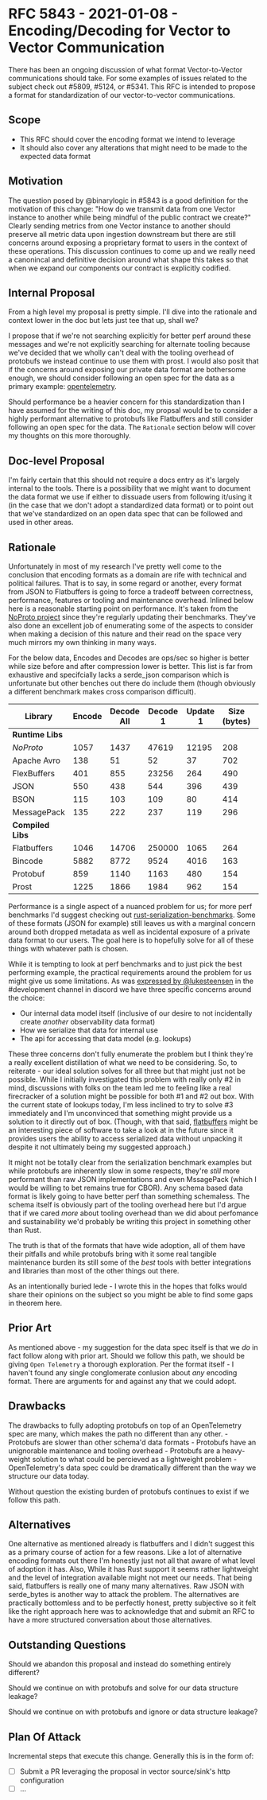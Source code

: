 # RFC 5843 - 2021-01-08 - Encoding/Decoding for Vector to Vector Communication

There has been an ongoing discussion of what format Vector-to-Vector communications should take. For some examples of issues related to the subject check out #5809, #5124, or #5341. This RFC is intended to propose a format for standardization of our vector-to-vector communications.

## Scope

- This RFC should cover the encoding format we intend to leverage
- It should also cover any alterations that might need to be made to the expected data format

## Motivation

The question posed by @binarylogic in #5843 is a good definition for the motivation of this change: "How do we transmit data from one Vector instance to another while being mindful of the public contract we create?" Clearly sending metrics from one Vector instance to another should preserve all metric data upon ingestion downstream but there are still concerns around exposing a proprietary format to users in the context of these operations. This discussion continues to come up and we really need a canonincal and definitive decision around what shape this takes so that when we expand our components our contract is explicitly codified.

## Internal Proposal

From a high level my proposal is pretty simple. I'll dive into the rationale and context lower in the doc but lets just tee that up, shall we?

I propose that if we're not searching explicitly for better perf around these messages and we're not explicitly searching for alternate tooling because we've decided that we wholly can't deal with the tooling overhead of protobufs we instead continue to use them with prost. I would also posit that if the concerns around exposing our private data format are bothersome enough, we should consider following an open spec for the data as a primary example: [opentelemetry](https://opentelemetry.io/).

Should performance be a heavier concern for this standardization than I have assumed for the writing of this doc, my propsal would be to consider a highly performant alternative to protobufs like Flatbuffers and still consider following an open spec for the data. The `Rationale` section below will cover my thoughts on this more thoroughly.

## Doc-level Proposal

I'm fairly certain that this should not require a docs entry as it's largely internal to the tools. There is a possibility that we might want to document the data format we use if either to dissuade users from following it/using it (in the case that we don't adopt a standardized data format) or to point out that we've standardized on an open data spec that can be followed and used in other areas.

## Rationale

Unfortunately in most of my research I've pretty well come to the conclusion that encoding formats as a domain are rife with technical and political failures. That is to say, in some regard or another, every format from JSON to Flatbuffers is going to force a tradeoff between correctness, performance, features or tooling and maintenance overhead. Inlined below here is a reasonable starting point on performance. It's taken from the [NoProto project](https://https://github.com/only-cliches/NoProto) since they're regularly updating their benchmarks. They've also done an excellent job of enumerating some of the aspects to consider when making a decision of this nature and their read on the space very much mirrors my own thinking in many ways.

For the below data, Encodes and Decodes are ops/sec so higher is better while size before and after compression lower is better. This list is far from exhaustive and specifcially lacks a serde_json comparison which is unfortunate but other benches out there do include them (though obviously a different benchmark makes cross comparison difficult). 

| Library            | Encode | Decode All | Decode 1 | Update 1 | Size (bytes) | Size (Zlib) |
|--------------------|--------|------------|----------|----------|--------------|-------------|
| **Runtime Libs**   |        |            |          |          |              |             |
| *NoProto*          |   1057 |       1437 |    47619 |    12195 |          208 |         166 |
| Apache Avro        |    138 |         51 |       52 |       37 |          702 |         336 |
| FlexBuffers        |    401 |        855 |    23256 |      264 |          490 |         309 |
| JSON               |    550 |        438 |      544 |      396 |          439 |         184 |
| BSON               |    115 |        103 |      109 |       80 |          414 |         216 |
| MessagePack        |    135 |        222 |      237 |      119 |          296 |         187 |
| **Compiled Libs**  |        |            |          |          |              |             |
| Flatbuffers        |   1046 |      14706 |   250000 |     1065 |          264 |         181 |
| Bincode            |   5882 |       8772 |     9524 |     4016 |          163 |         129 |
| Protobuf           |    859 |       1140 |     1163 |      480 |          154 |         141 |
| Prost              |   1225 |       1866 |     1984 |      962 |          154 |         142 |

Performance is a single aspect of a nuanced problem for us; for more perf benchmarks I'd suggest checking out [rust-serialization-benchmarks](https://github.com/erickt/rust-serialization-benchmarks).  Some of these formats (JSON for example) still leaves us with a marginal concern around both dropped metadata as well as incidental exposure of a private data format to our users. The goal here is to hopefully solve for all of these things with whatever path is chosen.

While it is tempting to look at perf benchmarks and to just pick the best performing example, the practical requirements around the problem for us might give us some limitations. As was [expressed by @lukesteensen](https://discord.com/channels/742820443487993987/746070604192415834/796425792875397120) in the #development channel in discord we have three specific concerns around the choice:

-  Our internal data model itself (inclusive of our desire to not incidentally create _another_ observability data format)
-  How we serialize that data for internal use
-  The api for accessing that data model (e.g. lookups)

These three concerns don't fully enumerate the problem but I think they're a really excellent distillation of what we need to be considering. So, to reiterate - our ideal solution solves for all three but that might just not be possible. While I initially investigated this problem with really only #2 in mind, discussions with folks on the team led me to feeling like a real firecracker of a solution might be possible for both #1 and #2 out box. With the current state of lookups today, I'm less inclined to try to solve #3 immediately and I'm unconvinced that something might provide us a solution to it directly out of box. (Though, with that said, [flatbuffers](https://google.github.io/flatbuffers/) might be an interesting piece of software to take a look at in the future since it provides users the ability to access serialized data without unpacking it despite it not ultimately being my suggested approach.)

It might not be totally clear from the serialization benchmark examples but while protobufs are inherently slow in some respects, they're _still_ more performant than raw JSON implementations and even MssagePack (which I would be willing to bet remains true for CBOR). Any schema based data format is likely going to have better perf than something schemaless. The schema itself is obviously part of the tooling overhead here but I'd argue that if we cared _more_ about tooling overhead than we did about perfomance and sustainability we'd probably be writing this project in something other than Rust.

The truth is that of the formats that have wide adoption, all of them have their pitfalls and while protobufs bring with it some real tangible maintenance burden its still some of the _best_ tools with better integrations and libraries than most of the other things out there.

As an intentionally buried lede - I wrote this in the hopes that folks would share their opinions on the subject so you might be able to find some gaps in theorem here.

## Prior Art

As mentioned above - my suggestion for the  data spec itself is that we _do_ in fact follow along with prior art. Should we follow this path, we should be giving `Open Telemetry` a thorough exploration. Per the format itself - I haven't found any single conglomerate conlusion about  _any_ encoding format. There are arguments for and against any that we could adopt.


## Drawbacks

The drawbacks to fully adopting protobufs on top of an OpenTelemetry spec are many, which makes the path no different than any other.
    - Protobufs are slower than other schema'd data formats
    - Protobufs have an unignorable maintenance and tooling overhead
    - Protobufs are a heavy-weight solution to what could be percieved as a lightweight problem
    - OpenTelemetry's data spec could be dramatically different than the way we structure our data today.

Without question the existing burden of protobufs continues to exist if we follow this path.

## Alternatives

One alternative as mentioned already is flatbuffers and I didn't suggest this as a primary course of action for a few reasons. Like a lot of alternative encoding formats out there I'm honestly just not all that aware of what level of adoption it has. Also, While it has Rust support it seems rather lightweight and the level of integration available might not meet our needs. That being said, flatbuffers is really one of many many alternatives. Raw JSON with serde_bytes is another way to attack the problem. The alternatives are practically bottomless and to be perfectly honest, pretty subjective so it felt like the right approach here was to acknowledge that and submit an RFC to have a more structured conversation about those alternatives.

## Outstanding Questions

Should we abandon this proposal and instead do something entirely different?

Should we continue on with protobufs and solve for our data structure leakage?

Should we continue on with protobufs and ignore or data structure leakage?

## Plan Of Attack

Incremental steps that execute this change. Generally this is in the form of:

- [ ] Submit a PR leveraging the proposal in vector source/sink's http configuration
- [ ] ...
